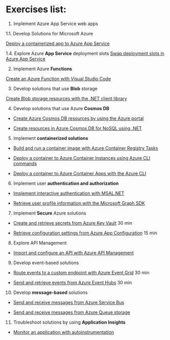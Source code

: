 # Exercises list:

1. Implement Azure App Service web apps

1.1.  Develop Solutions for Microsoft Azure

[Deploy a containerized app to Azure App Service](https://microsoftlearning.github.io/mslearn-azure-developer/instructions/azure-app-service/01-app-service-deploy-container.html)

1.4. Explore Azure **App Service** deployment slots
[Swap deployment slots in Azure App Service](https://microsoftlearning.github.io/mslearn-azure-developer/instructions/azure-app-service/02-app-service-deployment-slots.html)

2. Implement Azure **Functions**

[Create an Azure Function with Visual Studio Code](https://microsoftlearning.github.io/mslearn-azure-developer/instructions/azure-functions/01-functions-create-vscode-http.html)

3. Develop solutions that use **Blob** storage

[Create Blob storage resources with the .NET client library](https://microsoftlearning.github.io/mslearn-azure-developer/instructions/azure-storage/01-blob-storage-resources-dotnet.html)

4. Develop solutions that use Azure **Cosmos DB**

* [Create Azure Cosmos DB resources by using the Azure portal](https://learn.microsoft.com/en-us/training/modules/explore-azure-cosmos-db/8-create-cosmos-db-resources-portal)

* [Create resources in Azure Cosmos DB for NoSQL using .NET](https://learn.microsoft.com/en-us/training/modules/work-with-cosmos-db/3-exercise-work-cosmos-db-dotnet)

5. Implement **containerized solutions**

* [Build and run a container image with Azure Container Registry Tasks](https://microsoftlearning.github.io/mslearn-azure-developer/instructions/azure-container-services/01-container-image-acr-tasks.html)

* [Deploy a container to Azure Container Instances using Azure CLI commands](https://microsoftlearning.github.io/mslearn-azure-developer/instructions/azure-container-services/02-run-container-aci.html)

* [Deploy a container to Azure Container Apps with the Azure CLI](https://microsoftlearning.github.io/mslearn-azure-developer/instructions/azure-container-services/03-deploy-to-container-apps.html)

6. Implement user **authentication and authorization**

* [Implement interactive authentication with MSAL.NET](https://microsoftlearning.github.io/mslearn-azure-developer/instructions/azure-app-auth/01-msal-interactive-auth.html)

* [Retrieve user profile information with the Microsoft Graph SDK](https://microsoftlearning.github.io/mslearn-azure-developer/instructions/azure-app-auth/02-graph-user-profile.html)

7. Implement **Secure** Azure solutions

* [Create and retrieve secrets from Azure Key Vault](https://microsoftlearning.github.io/mslearn-azure-developer/instructions/azure-secure-solutions/01-key-vault-store-retrieve.html) 30 min

* [Retrieve configuration settings from Azure App Configuration](https://microsoftlearning.github.io/mslearn-azure-developer/instructions/azure-secure-solutions/02-app-config-retrieve.html) 15 min

8. Explore API Management

* [Import and configure an API with Azure API Management](https://microsoftlearning.github.io/mslearn-azure-developer/instructions/azure-api-mgmt/01-api-mgmt-import-api.html)

9. Develop event-based solutions

* [Route events to a custom endpoint with Azure Event Grid](https://microsoftlearning.github.io/mslearn-azure-developer/instructions/azure-events-messages/01-event-grid-events-to-endpoint.html) 30 min

* [Send and retrieve events from Azure Event Hubs](https://microsoftlearning.github.io/mslearn-azure-developer/instructions/azure-events-messages/02-event-hubs-send-receive.html) 30 min

10. Develop **message-based** solutions

* [Send and receive messages from Azure Service Bus](https://microsoftlearning.github.io/mslearn-azure-developer/instructions/azure-events-messages/03-service-bus-send-receive.html)

* [Send and receive messages from Azure Queue storage](https://microsoftlearning.github.io/mslearn-azure-developer/instructions/azure-events-messages/04-queue-storage-send-receive.html)

11. Troubleshoot solutions by using **Application Insights**

* [Monitor an application with autoinstrumentation](https://microsoftlearning.github.io/mslearn-azure-developer/instructions/azure-app-insights/01-app-insights-auto-instrument.html)


